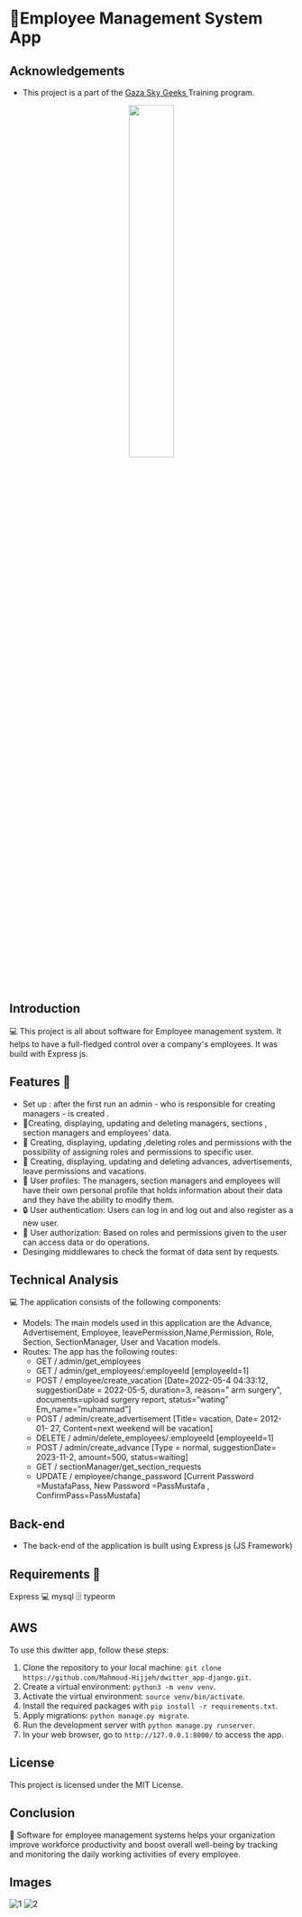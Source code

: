 # 🚀Employee Management System App

## Acknowledgements
- This project is a part of the [Gaza Sky Geeks ](https://gazaskygeeks.com/) Training program.
<p align="center">
<img src="https://gazaskygeeks.com/wp-content/uploads/2020/05/gsg-website-logo-colored-280-50.png" width="40%">
</p>

## Introduction
💻 This project is all about software for Employee management system. It helps to have a full-fledged control over a company's employees. It was build with Express js.


## Features 🎉
 - Set up : after the first run an admin - who is responsible for creating managers -  is created .
 - 📝Creating, displaying, updating and deleting managers, sections , section managers and employees' data.
 - 📝 Creating, displaying, updating ,deleting roles and permissions with the possibility of assigning roles and permissions to specific user.
 - 📝 Creating, displaying, updating and deleting advances, advertisements, leave permissions and  vacations.
 - 👥 User profiles: The managers, section managers and employees  will have their own personal profile that holds information about their data and they have the ability to modify them.
 - 🔒 User authentication: Users can log in and log out and also register as a new user.
 - 👀 User authorization: Based on roles and permissions given to the user can access data or do operations.
 - Desinging  middlewares to check the format of data sent by requests.

## Technical Analysis
💻 The application consists of the following components:
  - Models: The main models used in this application are the Advance, Advertisement, Employee, leavePermission,Name,Permission, Role, Section, SectionManager, User and Vacation models.
  - Routes: The app has the following routes:
     - GET / admin/get_employees
     - GET / admin/get_employees/:employeeId   [employeeId=1]
     - POST / employee/create_vacation  [Date=2022-05-4 04:33:12, suggestionDate = 2022-05-5, duration=3, reason=” arm surgery", documents=upload surgery report,  status=”wating” Em_name=”muhammad”]
     - POST / admin/create_advertisement [Title= vacation, Date= 2012-01- 27, Content=next weekend will be vacation]
     - DELETE / admin/delete_employees/:employeeId  [employeeId=1]
     - POST / admin/create_advance                  [Type = normal, suggestionDate= 2023-11-2, amount=500, status=waiting]
     - GET / sectionManager/get_section_requests
     - UPDATE / employee/change_password           [Current Password =MustafaPass,  New Password =PassMustafa  , ConfirmPass=PassMustafa]

## Back-end
- The back-end of the application is built using Express js (JS Framework)


## Requirements 🔧
Express 💻
mysql 🗄️
typeorm

## AWS

To use this dwitter app, follow these steps:

1. Clone the repository to your local machine: 
`git clone https://github.com/Mahmoud-Hijjeh/dwitter_app-django.git`.
2. Create a virtual environment: `python3 -m venv venv`.
3. Activate the virtual environment: `source venv/bin/activate`.
4. Install the required packages with `pip install -r requirements.txt`.
5. Apply migrations: `python manage.py migrate`.
6. Run the development server with `python manage.py runserver`.
7. In your web browser, go to `http://127.0.0.1:8000/` to access the app.

## License
This project is licensed under the MIT License.

## Conclusion
🎉 Software for employee management systems helps your organization improve workforce productivity and boost overall well-being by tracking and monitoring the daily working activities of every employee.

## Images
![1]()
![2]()

